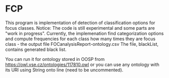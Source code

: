 # FCP
This program is implementation of detection of classification options for focus classes.
Notice: The code is still experimental and some parts are "work in progress".
Currently, the implemenation find categorization options and compute frequencies for each class how many times they are focus class - the output file FOCanalysisReport-ontology.csv
The file, blackList, contains generated black list.

You can run it for ontology stored in OOSP from https://owl.vse.cz/ontologies/117810.owl or you can use any ontology with its URI using String onto line (need to be uncommented).
